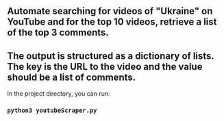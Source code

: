 ## Automate searching for videos of "Ukraine" on YouTube and for the top 10 videos, retrieve a list of the top 3 comments.

## The output is structured as a dictionary of lists. The key is the URL to the video and the value should be a list of comments.

In the project directory, you can run:

### `python3 youtubeScraper.py`
